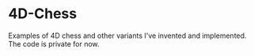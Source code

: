 # 4D-Chess
Examples of 4D chess and other variants I've invented and implemented. The code is private for now.
